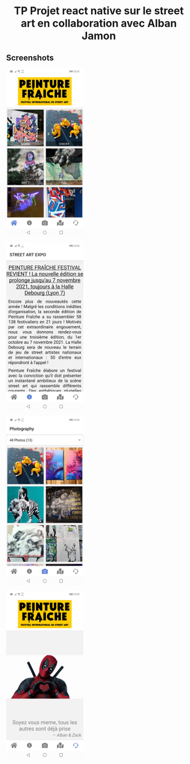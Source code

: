 
<h1 align="center">
TP Projet react native sur le street art en collaboration avec Alban Jamon
</h1>

## Screenshots

<img
		width="210"
		alt="Capture 1"
		src="https://github.com/zackpathou/streetArtProjet_RN/blob/master/assets/images/git/streetArt.jpeg">
				
<img
		width="210"
		alt="Capture 2"
		src="https://github.com/zackpathou/streetArtProjet_RN/blob/master/assets/images/git/streetArt2.jpeg">
		
<img
		width="210"
		alt="Capture 3"
		src="https://github.com/zackpathou/streetArtProjet_RN/blob/master/assets/images/git/streetArt3.jpeg">	
		
<img
		width="210"
		alt="Capture 4"
		src="https://github.com/zackpathou/streetArtProjet_RN/blob/master/assets/images/git/streetArt4.jpeg">
